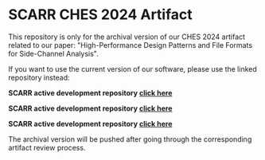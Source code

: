# SCARR CHES 2024 Artifact

This repository is only for the archival version of our CHES 2024 artifact related to our paper: "High-Performance Design Patterns and File Formats for Side-Channel Analysis".

If you want to use the current version of our software, please use the linked repository instead:

**SCARR active development repository [click here](https://github.com/decryptofy/scarr)**

**SCARR active development repository [click here](https://github.com/decryptofy/scarr)**

**SCARR active development repository [click here](https://github.com/decryptofy/scarr)**

The archival version will be pushed after going through the corresponding artifact review process.
